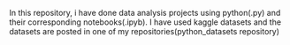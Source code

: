 In this repository, i have done data analysis projects using python(.py) and their corresponding notebooks(.ipyb). 
I have used kaggle datasets and the datasets are posted in one of my repositories(python_datasets repository)
